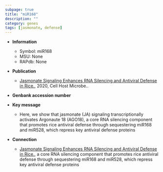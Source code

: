 ```yaml
---
subpage: true
title: "miR168"
description: ""
category: genes
tags: [jasmonate, defense]
---
```


* **Information**  
    + Symbol: miR168  
    + MSU: None  
    + RAPdb: None  

* **Publication**  
    + [Jasmonate Signaling Enhances RNA Silencing and Antiviral Defense in Rice.](http://www.ncbi.nlm.nih.gov/pubmed?term=Jasmonate+Signaling+Enhances+RNA+Silencing+and+Antiviral+Defense+in+Rice.%5BTitle%5D), 2020, Cell Host Microbe..

* **Genbank accession number**  

* **Key message**  
    + Here, we show that jasmonate (JA) signaling transcriptionally activates Argonaute 18 (AGO18), a core RNA silencing component that promotes rice antiviral defense through sequestering miR168 and miR528, which repress key antiviral defense proteins

* **Connection**  
    + [Jasmonate Signaling Enhances RNA Silencing and Antiviral Defense in Rice.](AGO18), a core RNA silencing component that promotes rice antiviral defense through sequestering miR168 and miR528, which repress key antiviral defense proteins



